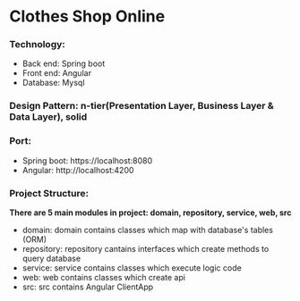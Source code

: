 # Clothes Shop Online

### Technology:
  * Back end: Spring boot
  * Front end: Angular
  * Database: Mysql

### Design Pattern: n-tier(Presentation Layer, Business Layer & Data Layer), solid

### Port:
  * Spring boot: https://localhost:8080
  * Angular: http://localhost:4200

### Project Structure:
  **There are 5 main modules in project: domain, repository, service, web, src**
  * domain: domain contains classes which map with database's tables (ORM)
  * repository: repository cantains interfaces which create methods to query database
  * service: service contains classes which execute logic code
  * web: web contains classes which create api
  * src: src contains Angular ClientApp
